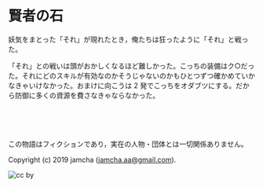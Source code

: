 

# 賢者の石

妖気をまとった「それ」が現れたとき，俺たちは狂ったように「それ」と戦った。  

「それ」との戦いは頭がおかしくなるほど難しかった。こっちの装備はク○だった。それにどのスキルが有効なのかそうじゃないのかもひとつずつ確かめていかなきゃいけなかった。おまけに向こうは 2 発でこっちをオダブツにする。だから防御に多くの資源を費さなきゃならなかった。  

<br>  
<br>  

<br>  

この物語はフィクションであり，実在の人物・団体とは一切関係ありません。  

Copyright (c) 2019 jamcha (jamcha.aa@gmail.com).  

![cc by](https://i.creativecommons.org/l/by/4.0/88x31.png)  

